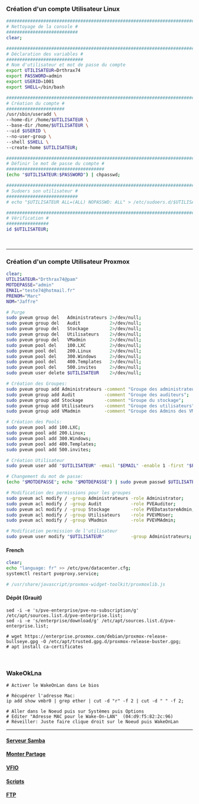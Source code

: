 ### Création d'un compte Utilisateur Linux
```bash
#########################################################################################################
# Nettoyage de la console #
###########################
clear;

#########################################################################################################
# Déclaration des variables #
#############################
# Nom d'utilisateur et mot de passe du compte
export UTILISATEUR=Drthrax74
export PASSWORD=admin
export USERID=1001
export SHELL=/bin/bash

#########################################################################################################
# Création du compte #
######################
/usr/sbin/useradd \
--home-dir /home/$UTILISATEUR \
--base-dir /home/$UTILISATEUR \
--uid $USERID \
--no-user-group \
--shell $SHELL \
--create-home $UTILISATEUR;

#########################################################################################################
# Définir le mot de passe du compte #
#####################################
(echo "$UTILISATEUR:$PASSWORD") | chpasswd;

#########################################################################################################
# Sudoers son utilisateur #
###########################
# echo "$UTILISATEUR ALL=(ALL) NOPASSWD: ALL" > /etc/sudoers.d/$UTILISATEUR;

#########################################################################################################
# Vérification #
################
id $UTILISATEUR;
```
<br />

----------------------------------------------------------------------------------------------------------------------------------

### Création d'un compte Utilisateur Proxmox
```bash
clear;
UTILISATEUR="Drthrax74@pam"
MOTDEPASSE="admin"
EMAIL="teste74@hotmail.fr"
PRENOM="Marc"
NOM="Jaffre"

# Purge
sudo pveum group del   Administrateurs 2>/dev/null;
sudo pveum group del   Audit           2>/dev/null;
sudo pveum group del   Stockage        2>/dev/null;
sudo pveum group del   Utilisateurs    2>/dev/null;
sudo pveum group del   VMadmin         2>/dev/null;
sudo pveum pool del    100.LXC         2>/dev/null;
sudo pveum pool del    200.Linux       2>/dev/null;
sudo pveum pool del    300.Windows     2>/dev/null;
sudo pveum pool del    400.Templates   2>/dev/null;
sudo pveum pool del    500.invites     2>/dev/null;
sudo pveum user delete $UTILISATEUR    2>/dev/null;

# Création des Groupes:
sudo pveum group add Administrateurs -comment "Groupe des administrateurs";
sudo pveum group add Audit           -comment "Groupe des auditeurs";
sudo pveum group add Stockage        -comment "Groupe du stockage";
sudo pveum group add Utilisateurs    -comment "Groupe des utilisateurs";
sudo pveum group add VMadmin         -comment "Groupe des Admins des VM";

# Création des Pools:
sudo pveum pool add 100.LXC;
sudo pveum pool add 200.Linux;
sudo pveum pool add 300.Windows;
sudo pveum pool add 400.Templates;
sudo pveum pool add 500.invites;

# Création Utilisateur
sudo pveum user add "$UTILISATEUR" -email "$EMAIL" -enable 1 -first "$PRENOM" -lastname "$NOM";

# Changement du mot de passe:
(echo "$MOTDEPASSE"; echo "$MOTDEPASSE") | sudo pveum passwd $UTILISATEUR;

# Modification des permissions pour les groupes
sudo pveum acl modify / -group Administrateurs -role Administrator;
sudo pveum acl modify / -group Audit           -role PVEAuditor;
sudo pveum acl modify / -group Stockage        -role PVEDatastoreAdmin;
sudo pveum acl modify / -group Utilisateurs    -role PVEVMUser;
sudo pveum acl modify / -group VMadmin         -role PVEVMAdmin;

# Modification permission de l'utilisateur
sudo pveum user modify "$UTILISATEUR"          -group Administrateurs;
```

#### French
```bash
clear;
echo "language: fr" >> /etc/pve/datacenter.cfg;
systemctl restart pveproxy.service;

# /usr/share/javascript/proxmox-widget-toolkit/proxmoxlib.js
```

#### Dépôt (Grauit) 
```
sed -i -e 's/pve-enterprise/pve-no-subscription/g' /etc/apt/sources.list.d/pve-enterprise.list;
sed -i -e 's/enterprise/download/g' /etc/apt/sources.list.d/pve-enterprise.list;

# wget https://enterprise.proxmox.com/debian/proxmox-release-bullseye.gpg -O /etc/apt/trusted.gpg.d/proxmox-release-buster.gpg;
# apt install ca-certificates
```
<br />


### WakeOkLna
```
# Activer le WakeOnLan dans Le bios

# Récupérer l'adresse Mac:
ip add show vmbr0 | grep ether | cut -d "r" -f 2 | cut -d " " -f 2;

# Aller dans le Noeud puis sur Systèmes puis Options
# Editer "Adresse MAC pour le Wake-On-LAN"  (04:d9:f5:82:2c:96)
# Réveiller: Juste faire clique droit sur le Noeud puis WakeOnLan
```


--------------------------------------------------------------------------------

#### [Serveur Samba](https://github.com/dexter74/Linux/blob/main/Proxmox/samba.md)
#### [Monter Partage](https://github.com/dexter74/Linux/blob/main/Proxmox/Partage.md)
#### [VFIO](https://github.com/dexter74/Linux/blob/main/Proxmox/VFIO/GUIDE.MD)
#### [Scripts](https://github.com/dexter74/Linux/tree/main/Proxmox/script)
#### [FTP](https://github.com/dexter74/Linux/tree/main/Debian/Appz/FTP)
<br />
